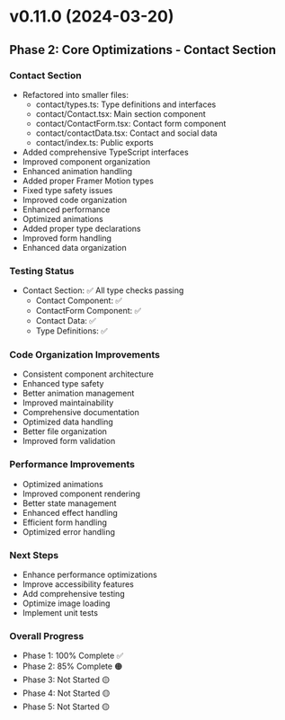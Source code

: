 # v0.11.0 (2024-03-20)

## Phase 2: Core Optimizations - Contact Section

### Contact Section
- Refactored into smaller files:
  * contact/types.ts: Type definitions and interfaces
  * contact/Contact.tsx: Main section component
  * contact/ContactForm.tsx: Contact form component
  * contact/contactData.tsx: Contact and social data
  * contact/index.ts: Public exports
- Added comprehensive TypeScript interfaces
- Improved component organization
- Enhanced animation handling
- Added proper Framer Motion types
- Fixed type safety issues
- Improved code organization
- Enhanced performance
- Optimized animations
- Added proper type declarations
- Improved form handling
- Enhanced data organization

### Testing Status
- Contact Section: ✅ All type checks passing
  * Contact Component: ✅
  * ContactForm Component: ✅
  * Contact Data: ✅
  * Type Definitions: ✅

### Code Organization Improvements
- Consistent component architecture
- Enhanced type safety
- Better animation management
- Improved maintainability
- Comprehensive documentation
- Optimized data handling
- Better file organization
- Improved form validation

### Performance Improvements
- Optimized animations
- Improved component rendering
- Better state management
- Enhanced effect handling
- Efficient form handling
- Optimized error handling

### Next Steps
- Enhance performance optimizations
- Improve accessibility features
- Add comprehensive testing
- Optimize image loading
- Implement unit tests

### Overall Progress
- Phase 1: 100% Complete ✅
- Phase 2: 85% Complete 🟠
- Phase 3: Not Started 🟡
- Phase 4: Not Started 🟡
- Phase 5: Not Started 🟡
